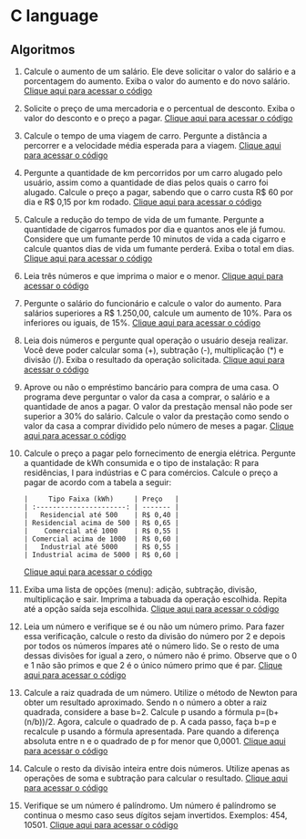 # C language

## Algoritmos

1.  Calcule o aumento de um salário. Ele deve solicitar o valor do salário e a porcentagem do aumento. Exiba o valor do aumento e do novo salário. [Clique aqui para acessar o código](algorithms/01_wage_increase.c)

2.  Solicite o preço de uma mercadoria e o percentual de desconto. Exiba o valor do desconto e o preço a pagar. [Clique aqui para acessar o código](algorithms/02_discount_amount.c)

3.  Calcule o tempo de uma viagem de carro. Pergunte a distância a percorrer e a velocidade média esperada para a viagem. [Clique aqui para acessar o código](algorithms/03_travel_time.c)

4.  Pergunte a quantidade de km percorridos por um carro alugado pelo usuário, assim como a quantidade de dias pelos quais o carro foi alugado. Calcule o preço a pagar, sabendo que o carro custa R$ 60 por dia e R$ 0,15 por km rodado. [Clique aqui para acessar o código](algorithms/04_rental_car.c)

5.  Calcule a redução do tempo de vida de um fumante. Pergunte a quantidade de cigarros fumados por dia e quantos anos ele já fumou. Considere que um fumante perde 10 minutos de vida a cada cigarro e calcule quantos dias de vida um fumante perderá. Exiba o total em dias. [Clique aqui para acessar o código](algorithms/05_life_time.c)

6.  Leia três números e que imprima o maior e o menor. [Clique aqui para acessar o código](algorithms/06_larger_and_smaller_number.c)

7.  Pergunte o salário do funcionário e calcule o valor do aumento. Para salários superiores a R$ 1.250,00, calcule um aumento de 10%. Para os inferiores ou iguais, de 15%. [Clique aqui para acessar o código](algorithms/07_wage_increase_2.c)

8.  Leia dois números e pergunte qual operação o usuário deseja realizar. Você deve poder calcular soma (+), subtração (-), multiplicação (\*) e divisão (/). Exiba o resultado da operação solicitada. [Clique aqui para acessar o código](algorithms/08_calculator.c)

9.  Aprove ou não o empréstimo bancário para compra de uma casa. O programa deve perguntar o valor da casa a comprar, o salário e a quantidade de anos a pagar. O valor da prestação mensal não pode ser superior a 30% do salário. Calcule o valor da prestação como sendo o valor da casa a comprar dividido pelo número de meses a pagar. [Clique aqui para acessar o código](algorithms/09_bank_loan.c)

10. Calcule o preço a pagar pelo fornecimento de energia elétrica. Pergunte a quantidade de kWh consumida e o tipo de instalação: R para residências, I para indústrias e C para comércios. Calcule o preço a pagar de acordo com a tabela a seguir:

        |     Tipo Faixa (kWh)     | Preço   |
        | :----------------------: | ------- |
        |   Residencial até 500    | R$ 0,40 |
        | Residencial acima de 500 | R$ 0,65 |
        |    Comercial até 1000    | R$ 0,55 |
        | Comercial acima de 1000  | R$ 0,60 |
        |   Industrial até 5000    | R$ 0,55 |
        | Industrial acima de 5000 | R$ 0,60 |

    [Clique aqui para acessar o código](algorithms/10_electric_energy.c)

11. Exiba uma lista de opções (menu): adição, subtração, divisão, multiplicação e sair. Imprima a tabuada da operação escolhida. Repita até a opção saída seja escolhida. [Clique aqui para acessar o código](algorithms/11_calculator_menu.c)

12. Leia um número e verifique se é ou não um número primo. Para fazer essa verificação, calcule o resto da divisão do número por 2 e depois por todos os números ímpares até o número lido. Se o resto de uma dessas divisões for igual a zero, o número não é primo. Observe que o 0 e 1 não são primos e que 2 é o único número primo que é par. [Clique aqui para acessar o código](algorithms/12_prime_number.c)

13. Calcule a raiz quadrada de um número. Utilize o método de Newton para obter um resultado aproximado. Sendo n o número a obter a raiz quadrada, considere a base b=2. Calcule p usando a fórmula p=(b+(n/b))/2. Agora, calcule o quadrado de p. A cada passo, faça b=p e recalcule p usando a fórmula apresentada. Pare quando a diferença absoluta entre n e o quadrado de p for menor que 0,0001. [Clique aqui para acessar o código](algorithms/13_square_root.c)

14. Calcule o resto da divisão inteira entre dois números. Utilize apenas as operações de soma e subtração para calcular o resultado. [Clique aqui para acessar o código](algorithms/14_division_rest.c)

15. Verifique se um número é palíndromo. Um número é palíndromo se continua o mesmo caso seus dígitos sejam invertidos. Exemplos: 454, 10501. [Clique aqui para acessar o código](algorithms/15_palindromo.c)